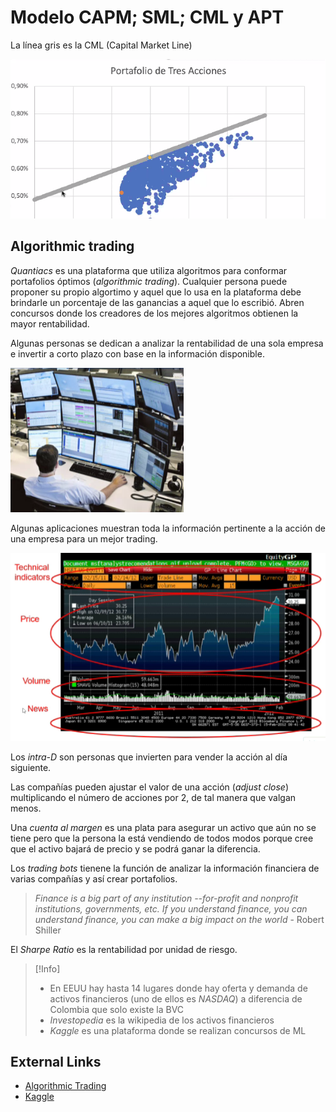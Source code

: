 # Modelo CAPM; SML; CML y APT



La línea gris es la CML (Capital Market Line)

![](attachments/Pasted%20image%2020230516174349.png)

## Algorithmic trading

_Quantiacs_ es una plataforma que utiliza algoritmos para conformar portafolios óptimos (_algorithmic trading_).
Cualquier persona puede proponer su propio algortimo y aquel que lo usa en la plataforma debe brindarle un porcentaje de las ganancias a aquel que lo escribió.
Abren concursos donde los creadores de los mejores algoritmos obtienen la mayor rentabilidad.

Algunas personas se dedican a analizar la rentabilidad de una sola empresa e invertir a corto plazo con base en la información disponible.

![](attachments/Pasted%20image%2020230518183336.png)

Algunas aplicaciones muestran toda la información pertinente a la acción de una empresa para un mejor trading.

![](attachments/Pasted%20image%2020230518183415.png)

Los _intra-D_ son personas que invierten para vender la acción al día siguiente.

Las compañías pueden ajustar el valor de una acción (_adjust close_) multiplicando el número de acciones por 2, de tal manera que valgan menos.

Una _cuenta al margen_ es una plata para asegurar un activo que aún no se tiene pero que la persona la está vendiendo de todos modos porque cree que el activo bajará de precio y se podrá ganar la diferencia.

Los _trading bots_ tienene la función de analizar la información financiera de varias compañías y así crear portafolios.


>_Finance is a big part of any institution --for-profit and nonprofit institutions, governments, etc. If you understand finance, you can understand finance, you can make a big impact on the world_
>\- Robert Shiller

El _Sharpe Ratio_ es la rentabilidad por unidad de riesgo.


>[!Info]
>- En EEUU hay hasta 14 lugares donde hay oferta y demanda de activos financieros (uno de ellos es _NASDAQ_) a diferencia de Colombia que solo existe la BVC
>- _Investopedia_ es la wikipedia de los activos financieros
>- _Kaggle_ es una plataforma donde se realizan concursos de ML


## External Links
- [Algorithmic Trading](https://gjhernandezp.wordpress.com/algorithmic-trading-and-machine-learning/)
- [Kaggle](https://www.kaggle.com/)

